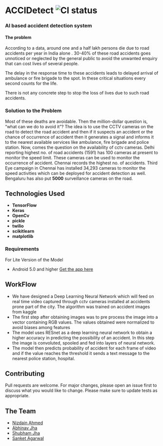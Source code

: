 
# ACCIDetect ![CI status](https://img.shields.io/badge/build-passing-brightgreen.svg)
<h3><b>AI based accident detection system</b></h3>
<h4>The problem</h4>
According to a data, around one and a half lakh persons die due to road accidents per year in India alone . 30-40% of these road accidents goes unnoticed or neglected by the general public to avoid the unwanted enquiry that can cost lives of several people.

The delay in the response time to these accidents leads to delayed arrival of ambulance or fire brigade to the spot. In these critical situations every second counts for the life.

There is not any concrete step to stop the loss of lives due to such road accidents.

### Solution to the Problem

Most of these deaths are avoidable. Then the million-dollar question is, “what can we do to avoid it”? 
The idea is to use the CCTV cameras on the road to detect the road accident and then if it suspects an accident or the chance of occurrence of accident then it generates a signal and informs it to the nearest available services like ambulance, fire brigade and police station.
Now, comes the question on the availability of cctv cameras.
Delhi reporting highest no. of road accidents (1591) has 100 cameras at present to monitor the speed limit. These cameras can be used to monitor the occurrence of accident.
Chennai records the highest  no. of accidents. Third Eye campaign in Chennai has installed 34,293 cameras to monitor the speed activities which can be deployed for accident detection as well. 
Bengaluru has also put <b>5000</b> surveillance cameras on the road.


## Technologies Used

* **TensorFlow**
* **Keras**
* **OpenCv**
* **pickle**
* **twilio**
* **scikitlearn**
* **matplotlib**






### Requirements
For Lite Version of the Model
* Android 5.0 and higher
[Get the app here](https://drive.google.com/open?id=1XwSxOZ09ntXjW8ngqldEI5Z8WpLnH05)


## WorkFlow
* We have designed a Deep Learning Neural Network which will feed on real time video captured through cctv cameras installed at accidents prone part of the city. The algorithm was trained on accident images from kaggle 
* The first step after obtaining images was to pre process the image into a vector containing RGB values. The values obtained were normalized to avoid biases among features
* The model uses  RESnet as a deep learning neural network to obtain a higher accuracy in predicting the possibility of an accident. In this step the image is convoluted, spooled and fed into layers of neural network.
* The model then predicts probability of accident for each frame of video and if the value reaches the threshold it sends a text message to the nearest police station, hospital.




## Contributing
Pull requests are welcome. For major changes, please open an issue first to discuss what you would like to change.
Please make sure to update tests as appropriate.

## The Team
* [Nizdain Ahmed](https://github.com/nizd)
* [Abhinav Jha](https://github.com/aBITnav)
* [Shubham Jha](https://github.com/shubhamjha15)
* [Sanket Agarwal](https://github.com/xterm-hackslash)



